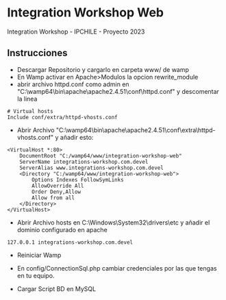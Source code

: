 # Integration Workshop Web
Integration Workshop - IPCHILE - Proyecto 2023


## Instrucciones
- Descargar Repositorio y cargarlo en carpeta www/ de wamp
- En Wamp activar en Apache>Modulos la opcion rewrite_module
- abrir archivo httpd.conf como admin en "C:\wamp64\bin\apache\apache2.4.51\conf\httpd.conf" y descomentar la linea

```
# Virtual hosts
Include conf/extra/httpd-vhosts.conf 
```
- Abrir Archivo "C:\wamp64\bin\apache\apache2.4.51\conf\extra\httpd-vhosts.conf" y añadir esto:

```
<VirtualHost *:80>   
    DocumentRoot "C:/wamp64/www/integration-workshop-web"
    ServerName integrations-workshop.com.devel
    ServerAlias www.integrations-workshop.com.devel
    <Directory "C:/wamp64/www/integration-workshop-web">
        Options Indexes FollowSymLinks     
        AllowOverride All
        Order Deny,Allow
        Allow from all
    </Directory> 
</VirtualHost>
```

- Abrir Archivo hosts en C:\Windows\System32\drivers\etc y añadir el dominio configurado en apache

```
127.0.0.1 integrations-workshop.com.devel
```
- Reiniciar Wamp

- En config/ConnectionSql.php cambiar credenciales por las que tengas en tu equipo.

- Cargar Script BD en MySQL
